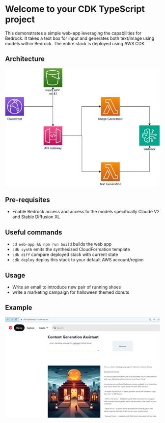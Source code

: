 # Welcome to your CDK TypeScript project

This demonstrates a simple web-app leveraging the capabilities for Bedrock. It takes a text box for input and generates both text/image using models within Bedrock. The entire stack is deployed using AWS CDK. 


## Architecture
![Alt text](image.png)


## Pre-requisites
* Enable Bedrock access and access to the models specifically Claude V2 and Stable Diffusion XL

## Useful commands

* `cd web-app && npm run build` builds the web app 
* `cdk synth`       emits the synthesized CloudFormation template
* `cdk diff`        compare deployed stack with current state
* `cdk deploy`      deploy this stack to your default AWS account/region



## Usage
* Write an email to introduce new pair of running shoes
* write a marketing campaign for halloween themed donuts

## Example
![Alt text](Bedrock-POC.PNG)
